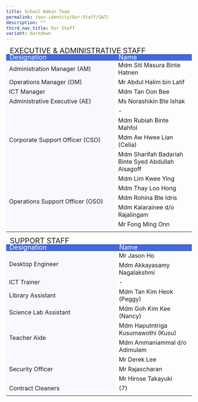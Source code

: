 ```yaml
---
title: School Admin Team
permalink: /our-identity/Our-Staff/SAT/
description: ""
third_nav_title: Our Staff
variant: markdown
---
```

<table>
<tbody>
		</tbody><thead>
            <tr>
               <td style="line-height:10px; font-size:20px" colspan="2">EXECUTIVE &amp; ADMINISTRATIVE STAFF</td>
            </tr>
         </thead>
  <tbody><tr style="line-height:10px; background-color:royalblue; font-size:18px; color:white">
		<td>Designation</td>
    <td>Name</td>
  </tr>
  <tr>
		<td style="background-color:ghostwhite" width="280">Administration Manager (AM)</td>
    <td>Mdm Siti Masura Binte Hatnen</td>
  </tr>
  <tr>
		<td style="background-color:ghostwhite">Operations Manager (OM)</td>
    <td>Mr Abdul Halim bin Latif</td>
  </tr>
  <tr>
		<td style="background-color:ghostwhite">ICT Manager </td>
    <td>Mdm Tan Oon Bee</td>
  </tr>
  <tr>
		<td style="background-color:ghostwhite">Administrative Executive (AE)</td>
    <td>Ms Norashikin Bte Ishak</td>
  </tr>
  <tr>
		<td rowspan="4" style="background-color:ghostwhite">Corporate Support Officer (CSO)</td>
    <td>-</td>
  </tr>
  <tr>
    <td>Mdm Rubiah Binte Mahfol</td>
  </tr>
	<tr>
		<td>Mdm Aw Hwee Lian (Celia)</td>
	</tr>
		<tr>
		<td>Mdm Sharifah Badariah Binte Syed Abdullah Alsagoff</td>
	</tr>
  <tr>
		<td rowspan="5" style="background-color:ghostwhite">Operations Support Officer (OSO)</td>
    <td>Mdm Lim Kwee Ying</td>
  </tr>
  <tr>
    <td>Mdm Thay Loo Hong </td>
  </tr>
  <tr>
    <td>Mdm Rohina Bte Idris</td>
  </tr>
  <tr>
    <td>Mdm Kalarainee d/o Rajalingam</td>
  </tr>
		  <tr>
    <td>Mr Fong Ming Onn</td>
  </tr>
	<tr><td></td></tr>
</tbody>
</table>

<table width="100%">
	<thead>
            <tr>
               <td style="line-height:10px; font-size:20px" colspan="2">SUPPORT STAFF</td>
            </tr>
         </thead>
<tbody>
  <tr style="line-height:10px; background-color:royalblue; font-size:18px; color:white">
    <td width="280">Designation</td>
    <td>Name</td>
  </tr>
		<tr>
    <td rowspan="2" style="background-color:ghostwhite">Desktop Engineer</td>
		<td>Mr Jason Ho</td>
		</tr>
	<tr>
		<td>Mdm Akkayasamy Nagalakshmi</td>
	</tr>
	<tr>
    <td style="background-color:ghostwhite">ICT Trainer</td>
    <td>-</td>
  </tr>
	<tr>
    <td style="background-color:ghostwhite">Library Assistant</td>
    <td>Mdm Tan Kim Heok (Peggy)</td>
  </tr>
	<tr>
    <td style="background-color:ghostwhite">Science Lab Assistant</td>
    <td>Mdm Goh Kim Kee (Nancy)</td>
  </tr>
	<tr>
    <td rowspan="2" style="background-color:ghostwhite">Teacher Aide</td>
		<td>Mdm Haputntriga Kusumawothi (Kusu)</td>
		</tr>
	<tr>
		<td>Mdm Ammaniammal d/o Adimulam</td>
	</tr>
  <tr>
    <td rowspan="3" style="background-color:ghostwhite">Security Officer</td>
		<td>Mr Derek Lee</td>
		</tr>
	<tr>
		<td>Mr Rajascharan</td>
	</tr>
	<tr>
		<td>Mr Hirose Takayuki</td>
	</tr>


  <tr>
    <td style="background-color:ghostwhite">Contract Cleaners</td>
    <td>(7)</td>
  </tr>
		<tr><td></td></tr>
</tbody>
</table>
